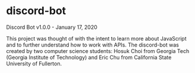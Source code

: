 # discord-bot
Discord Bot v1.0.0 - January 17, 2020

This project was thought of with the intent to learn more about JavaScript and to further understand how to work with APIs.
The discord-bot was created by two computer science students: Hosuk Choi from Georgia Tech (Georgia Institute of Technology) and Eric Chu from California State University of Fullerton.
